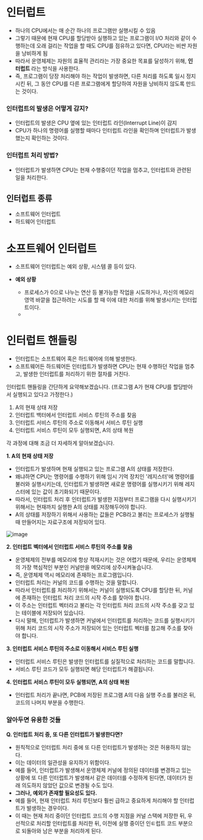 <h1> 인터럽트 </h1>

- 하나의 CPU에서는 매 순간 하나의 프로그램만 실행시킬 수 있음
- 그렇기 때문에 현재 CPU를 할당받아 실행하고 있는 프로그램이 I/O 처리와 같이 수행하는데 오래 걸리는 작업을 할 때도 CPU를 점유하고 있다면, CPU라는 비싼 자원을 낭비하게 됨
- 따라서 운영체제는 자원의 효율적 관리라는 가장 중요한 목표를 달성하기 위해, <b> 인터럽트 </b> 라는 방식을 사용한다. 
- 즉, 프로그램이 당장 처리해야 하는 작업이 발생하면, 다른 처리를 하도록 일시 정지시킨 뒤, 그 동안 CPU를 다른 프로그램에게 할당하여 자원을 낭비하지 않도록 만드는 것이다.

<h3> 인터럽트의 발생은 어떻게 감지? </h3>

- 인터럽트의 발생은 CPU 옆에 있는 인터럽트 라인(Interrupt Line)이 감지
- CPU가 하나의 명령어를 실행할 때마다 인터럽트 라인을 확인하며 인터럽트가 발생했는지 확인하는 것이다.

<h3> 인터럽트 처리 방법? </h3>

- 인터럽트가 발생하면 CPU는 현재 수행중이던 작업을 멈추고, 인터럽트와 관련된 일을 처리한다.

<h2> 인터럽트 종류 </h2>

- 소프트웨어 인터럽트
- 하드웨어 인터럽트

<h1> 소프트웨어 인터럽트 </h1>

- 소프트웨어 인터럽트는 예외 상황, 시스템 콜 등이 있다.

- <b> 예외 상황 </b>
  - 프로세스가 0으로 나누는 연산 등 불가능한 작업을 시도하거나, 자신의 메모리 영역 바깥을 접근하려는 시도를 할 때 이에 대한 처리를 위해 발생시키는 인터럽트이다.
  - 
<h1> 인터럽트 핸들링 </h1>

- 인터럽트는 소프트웨어 혹은 하드웨어에 의해 발생한다.
- 소프트웨어든 하드웨어든 인터럽트가 발생하면 CPU는 현재 수행하던 작업을 멈추고, 발생한 인터럽트를 처리하기 위한 절차를 거친다.

인터럽트 핸들링을 간단하게 요약해보겠습니다.
(프로그램 A가 현재 CPU를 할당받아서 실행되고 있다고 가정한다.)

1. A의 현재 상태 저장
2. 인터럽트 백터에서 인터럽트 서비스 루틴의 주소를 찾음
3. 인터럽트 서비스 루틴의 주소로 이동해서 서비스 루틴 실행
4. 인터럽트 서비스 루틴이 모두 실행되면, A의 상태 복원

각 과정에 대해 조금 더 자세하게 알아보겠습니다.

<b> 1. A의 현재 상태 저장 </b>

- 인터럽트가 발생하며 현재 실행되고 있는 프로그램 A의 상태를 저장한다.
- 왜냐하면 CPU는 명령어를 수행하기 위해 임시 기억 장치인 '레지스터'에 명령어를 불러와 실행시키는데, 인터럽트가 발생하면 새로운 명령어를 실행시키기 위해 레지스터에 있는 값이 초기화되기 때문이다.
- 따라서, 인터럽트 처리 후 인터럽트가 발생한 지점부터 프로그램을 다시 실행시키기 위해서는 현재까지 실행한 A의 상태를 저장해두어야 합니다.
- A의 상태를 저장하기 위해서 사용하는 값들은 PCB라고 불리는 프로세스가 실행될 때 만들어지는 자료구조에 저장되어 있다.

![image](https://user-images.githubusercontent.com/62228401/223283706-4290b163-30a5-4142-9390-8949f24baa96.png)

<b> 2. 인터럽트 벡터에서 인터럽트 서비스 루틴의 주소를 찾음 </b>

- 운영체제의 전부를 메모리에 항상 적재시키는 것은 어렵기 때문에, 우리는 운영체제의 가장 핵심적인 부분인 커널만을 메모리에 상주시켜놓습니다.
- 즉, 운영체제 역시 메모리에 존재하는 프로그램입니다.
- 인터럽트 처리는 커널의 코드를 수행하는 것을 말합니다.
- 따라서 인터럽트를 처리하기 위해서는 커널이 실행되도록 CPU를 할당한 뒤, 커널에 존재하는 인터럽트 처리 코드의 시작 주소를 찾아야 합니다.
- 이 주소는 인터럽트 벡터라고 불리는 각 인터럽트 처리 코드의 시작 주소를 갖고 있는 테이블에 저장되어 있습니다.
- 다시 말해, 인터럽트가 발생하면 커널에서 인터럽트를 처리하는 코드를 실행시키기 위해 처리 코드의 시작 주소가 저장되어 있는 인터럽트 벡터를 참고해 주소를 찾아야 합니다.

<b> 3. 인터럽트 서비스 루틴의 주소로 이동해서 서비스 루틴 실행 </b>

- 인터럽트 서비스 루틴은 발생한 인터럽트를 실질적으로 처리하는 코드를 말합니다.
- 서비스 루틴 코드가 모두 실행되면 해당 인터럽트가 해결됩니다.

<b> 4. 인터럽트 서비스 루틴이 모두 실행되면, A의 상태 복원 </b>

- 인터럽트 처리가 끝나면, PCB에 저장된 프로그램 A의 다음 실행 주소를 불러온 뒤, 코드의 나머지 부분을 수행한다.


<h3> 알아두면 유용한 것들 </h3>

<b> Q. 인터럽트 처리 중, 또 다른 인터럽트가 발생한다면? </b>

- 원칙적으로 인터럽트 처리 중에 또 다른 인터럽트가 발생하는 것은 허용하지 않는다.
- 이는 데이터의 일관성을 유지하기 위함이다.
- 예를 들어, 인터럽트가 발생해서 운영체제 커널에 정의된 데이터를 변경하고 있는 상황에 또 다른 인터럽트가 발생해서 같은 데이터를 수정하게 된다면, 데이터가 원래 의도하지 않았던 값으로 변경될 수도 있다.
- <b> 그러나, 예외가 존재할 필요성도 있다. </b>
- 예를 들어, 현재 인터럽트 처리 루틴보다 훨씬 급하고 중요하게 처리해야 할 인터럽트가 발생하는 경우이다.
- 이 때는 현재 처리 중이던 인터럽트 코드의 수행 지점을 커널 스택에 저장한 뒤, 우선적으로 처리할 인터럽트를 처리한 뒤, 이전에 실행 중이던 인ㅌ럽트 코드 부분으로 되돌아와 남은 부분을 처리하게 된다.
